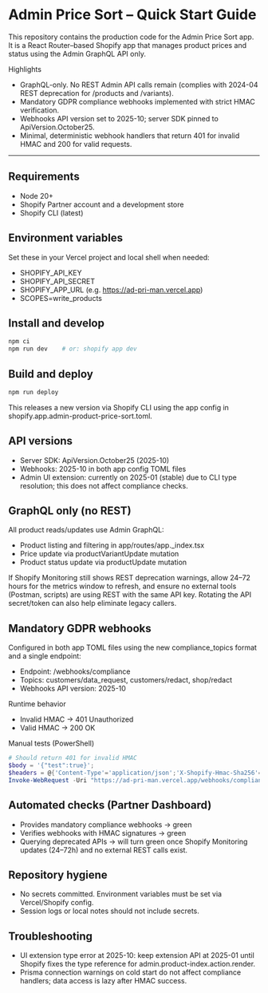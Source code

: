 # Admin Price Sort – Quick Start Guide

This repository contains the production code for the Admin Price Sort app. It is a React Router–based Shopify app that manages product prices and status using the Admin GraphQL API only.

Highlights
- GraphQL-only. No REST Admin API calls remain (complies with 2024-04 REST deprecation for /products and /variants).
- Mandatory GDPR compliance webhooks implemented with strict HMAC verification.
- Webhooks API version set to 2025-10; server SDK pinned to ApiVersion.October25.
- Minimal, deterministic webhook handlers that return 401 for invalid HMAC and 200 for valid requests.

---

## Requirements
- Node 20+
- Shopify Partner account and a development store
- Shopify CLI (latest)

## Environment variables
Set these in your Vercel project and local shell when needed:
- SHOPIFY_API_KEY
- SHOPIFY_API_SECRET
- SHOPIFY_APP_URL (e.g. https://ad-pri-man.vercel.app)
- SCOPES=write_products

## Install and develop
```bash
npm ci
npm run dev    # or: shopify app dev
```

## Build and deploy
```bash
npm run deploy
```
This releases a new version via Shopify CLI using the app config in shopify.app.admin-product-price-sort.toml.

## API versions
- Server SDK: ApiVersion.October25 (2025-10)
- Webhooks: 2025-10 in both app config TOML files
- Admin UI extension: currently on 2025-01 (stable) due to CLI type resolution; this does not affect compliance checks.

## GraphQL only (no REST)
All product reads/updates use Admin GraphQL:
- Product listing and filtering in app/routes/app._index.tsx
- Price update via productVariantUpdate mutation
- Product status update via productUpdate mutation

If Shopify Monitoring still shows REST deprecation warnings, allow 24–72 hours for the metrics window to refresh, and ensure no external tools (Postman, scripts) are using REST with the same API key. Rotating the API secret/token can also help eliminate legacy callers.

## Mandatory GDPR webhooks
Configured in both app TOML files using the new compliance_topics format and a single endpoint:
- Endpoint: /webhooks/compliance
- Topics: customers/data_request, customers/redact, shop/redact
- Webhooks API version: 2025-10

Runtime behavior
- Invalid HMAC → 401 Unauthorized
- Valid HMAC → 200 OK

Manual tests (PowerShell)
```powershell
# Should return 401 for invalid HMAC
$body = '{"test":true}';
$headers = @{'Content-Type'='application/json';'X-Shopify-Hmac-Sha256'='invalid'}
Invoke-WebRequest -Uri "https://ad-pri-man.vercel.app/webhooks/compliance" -Method POST -Body $body -Headers $headers
```

## Automated checks (Partner Dashboard)
- Provides mandatory compliance webhooks → green
- Verifies webhooks with HMAC signatures → green
- Querying deprecated APIs → will turn green once Shopify Monitoring updates (24–72h) and no external REST calls exist.

## Repository hygiene
- No secrets committed. Environment variables must be set via Vercel/Shopify config.
- Session logs or local notes should not include secrets.

## Troubleshooting
- UI extension type error at 2025-10: keep extension API at 2025-01 until Shopify fixes the type reference for admin.product-index.action.render.
- Prisma connection warnings on cold start do not affect compliance handlers; data access is lazy after HMAC success.
